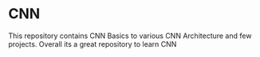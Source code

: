 # CNN
This repository contains CNN Basics to various CNN Architecture and few projects. Overall its a great repository to learn CNN 
